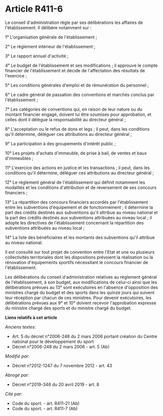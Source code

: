 # Article R411-6

Le conseil d'administration règle par ses délibérations les affaires de l'établissement. Il délibère notamment sur : 

1° L'organisation générale de l'établissement ; 

2° Le règlement intérieur de l'établissement ; 

3° Le rapport annuel d'activité ; 

4° Le budget de l'établissement et ses modifications ; il approuve le compte financier de l'établissement et décide de
l'affectation des résultats de l'exercice ; 

5° Les conditions générales d'emploi et de rémunération du personnel ; 

6° Le cadre général de passation des conventions et marchés conclus par l'établissement ; 

7° Les catégories de conventions qui, en raison de leur nature ou du montant financier engagé, doivent lui être soumises pour
approbation, et celles dont il délègue la responsabilité au directeur général ; 

8° L'acceptation ou le refus de dons et legs ; il peut, dans les conditions qu'il détermine, déléguer ces attributions au
directeur général ; 

9° La participation à des groupements d'intérêt public ; 

10° Les projets d'achats d'immeuble, de prise à bail, de ventes et baux d'immeubles ; 

11° L'exercice des actions en justice et les transactions ; il peut, dans les conditions qu'il détermine, déléguer ces
attributions au directeur général ; 

12° Le règlement général de l'établissement qui définit notamment les modalités et les conditions d'attribution et de
reversement de ses concours financiers ; 

13° La répartition des concours financiers accordés par l'établissement entre les subventions d'équipement et de
fonctionnement ; il détermine la part des crédits destinés aux subventions qu'il attribue au niveau national et la part des
crédits destinés aux subventions attribuées au niveau local ; il adopte les directives de l'établissement concernant la
répartition des subventions attribuées au niveau local ; 

14° La liste des bénéficiaires et les montants des subventions qu'il attribue au niveau national. 

Il est consulté sur tout projet de convention entre l'Etat et une ou plusieurs collectivités territoriales dont les
dispositions prévoient la réalisation ou la rénovation d'équipements sportifs nécessitant le concours financier de
l'établissement.

Les délibérations du conseil d'administration relatives au règlement général de l'établissement, à son budget, aux
modifications de celui-ci ainsi que les délibérations prévues au 13° sont exécutoires en l'absence d'opposition des ministres
chargé du budget et des sports dans les quinze jours qui suivent leur réception par chacun de ces ministres. Pour devenir
exécutoires, les délibérations prévues aux 9° et 10° doivent recevoir l'approbation expresse du ministre chargé des sports et
du ministre chargé du budget.

**Liens relatifs à cet article**

_Anciens textes_:

  - Art. 5 du décret n°2006-248 du 2 mars 2006 portant création du Centre national pour le développement du sport
  - Décret n°2006-248 du 2 mars 2006 - art. 5 (Ab)

_Modifié par_:

  - Décret n°2012-1247 du 7 novembre 2012 - art. 43

_Abrogé par_:

  - Décret n°2019-346 du 20 avril 2019 - art. 8

_Cité par_:

  - Code du sport. - art. R411-21 (Ab)
  - Code du sport. - art. R411-7 (Ab)
